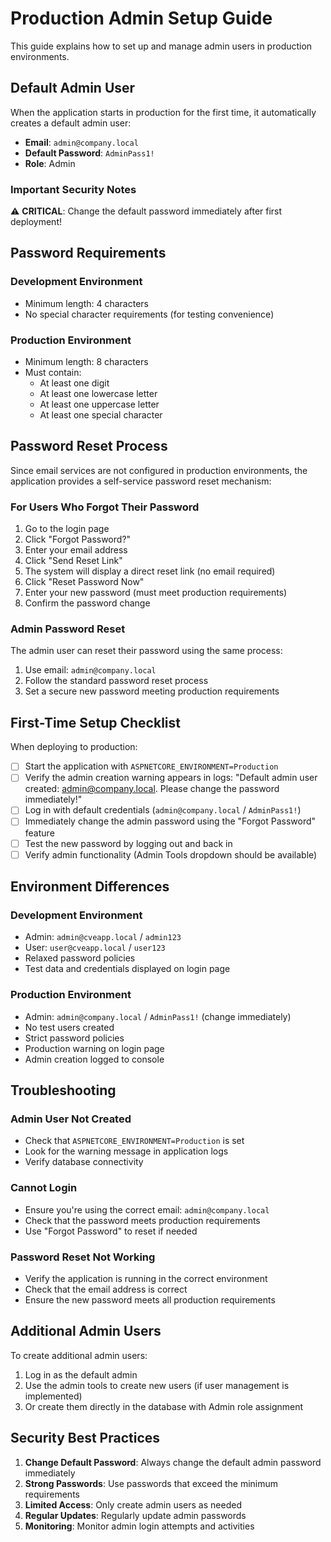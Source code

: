 # Production Admin Setup Guide

This guide explains how to set up and manage admin users in production environments.

## Default Admin User

When the application starts in production for the first time, it automatically creates a default admin user:

- **Email**: `admin@company.local`
- **Default Password**: `AdminPass1!`
- **Role**: Admin

### Important Security Notes

⚠️ **CRITICAL**: Change the default password immediately after first deployment!

## Password Requirements

### Development Environment
- Minimum length: 4 characters
- No special character requirements (for testing convenience)

### Production Environment
- Minimum length: 8 characters
- Must contain:
  - At least one digit
  - At least one lowercase letter
  - At least one uppercase letter
  - At least one special character

## Password Reset Process

Since email services are not configured in production environments, the application provides a self-service password reset mechanism:

### For Users Who Forgot Their Password

1. Go to the login page
2. Click "Forgot Password?"
3. Enter your email address
4. Click "Send Reset Link"
5. The system will display a direct reset link (no email required)
6. Click "Reset Password Now"
7. Enter your new password (must meet production requirements)
8. Confirm the password change

### Admin Password Reset

The admin user can reset their password using the same process:

1. Use email: `admin@company.local`
2. Follow the standard password reset process
3. Set a secure new password meeting production requirements

## First-Time Setup Checklist

When deploying to production:

- [ ] Start the application with `ASPNETCORE_ENVIRONMENT=Production`
- [ ] Verify the admin creation warning appears in logs: "Default admin user created: admin@company.local. Please change the password immediately!"
- [ ] Log in with default credentials (`admin@company.local` / `AdminPass1!`)
- [ ] Immediately change the admin password using the "Forgot Password" feature
- [ ] Test the new password by logging out and back in
- [ ] Verify admin functionality (Admin Tools dropdown should be available)

## Environment Differences

### Development Environment
- Admin: `admin@cveapp.local` / `admin123`
- User: `user@cveapp.local` / `user123`
- Relaxed password policies
- Test data and credentials displayed on login page

### Production Environment
- Admin: `admin@company.local` / `AdminPass1!` (change immediately)
- No test users created
- Strict password policies
- Production warning on login page
- Admin creation logged to console

## Troubleshooting

### Admin User Not Created
- Check that `ASPNETCORE_ENVIRONMENT=Production` is set
- Look for the warning message in application logs
- Verify database connectivity

### Cannot Login
- Ensure you're using the correct email: `admin@company.local`
- Check that the password meets production requirements
- Use "Forgot Password" to reset if needed

### Password Reset Not Working
- Verify the application is running in the correct environment
- Check that the email address is correct
- Ensure the new password meets all production requirements

## Additional Admin Users

To create additional admin users:

1. Log in as the default admin
2. Use the admin tools to create new users (if user management is implemented)
3. Or create them directly in the database with Admin role assignment

## Security Best Practices

1. **Change Default Password**: Always change the default admin password immediately
2. **Strong Passwords**: Use passwords that exceed the minimum requirements
3. **Limited Access**: Only create admin users as needed
4. **Regular Updates**: Regularly update admin passwords
5. **Monitoring**: Monitor admin login attempts and activities